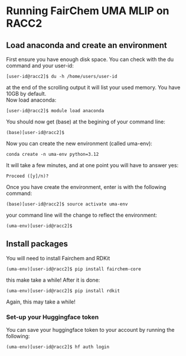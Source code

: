 # Running FairChem UMA MLIP on RACC2

## Load anaconda and create an environment
First ensure you have enough disk space. You can check with the du command and your user-id:
```
[user-id@racc2]$ du -h /home/users/user-id
```
at the end of the scrolling output it will list your used memory. You have 10GB by default. <br>
Now load anaconda:
```
[user-id@racc2]$ module load anaconda
```
You should now get (base) at the begining of your command line:
```
(base)[user-id@racc2]$
```
Now you can create the new environment (called uma-env):
```
conda create -n uma-env python=3.12
```
It will take a few minutes, and at one point you will have to answer yes:
```
Proceed ([y]/n)?
```
Once you have create the environment, enter is with the following command:
```
(base)[user-id@racc2]$ source activate uma-env
```
your command line will the change to reflect the environment:
```
(uma-env)[user-id@racc2]$
```

## Install packages
You will need to install Fairchem and RDKit
```
(uma-env)[user-id@racc2]$ pip install fairchem-core
```
this make take a while! After it is done:
```
(uma-env)[user-id@racc2]$ pip install rdkit
```
Again, this may take a while!

### Set-up your Huggingface token
You can save your huggingface token to your account by running the following:
```
(uma-env)[user-id@racc2]$ hf auth login
```


